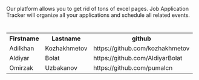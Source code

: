 Our platform allows you to get rid of tons of excel pages. Job Application Tracker will organize all your applications and schedule all related events. 


<h1><Team members:</h1>

<table style="width:100%">
  <tr>
    <th>Firstname</th>
    <th>Lastname</th> 
    <th>github</th>
  </tr>
  <tr>
    <td>Adilkhan</td>
    <td>Kozhakhmetov</td> 
    <td>https://github.com/kozhakhmetov</td>
  </tr>
  <tr>
    <td>Aldiyar</td>
    <td>Bolat</td> 
    <td>https://github.com/AldiyarBolat</td>
  </tr>
  
  <tr>
    <td>Omirzak</td>
    <td>Uzbakanov</td> 
    <td>https://github.com/pumalcn</td>
  </tr>
</table>
